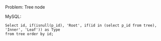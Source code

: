 Problem: Tree node

MySQL:

```
Select id, if(isnull(p_id), 'Root', if(id in (select p_id from tree), 'Inner', 'Leaf')) as Type
from tree order by id;
```
